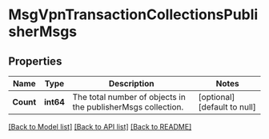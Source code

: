# MsgVpnTransactionCollectionsPublisherMsgs

## Properties
Name | Type | Description | Notes
------------ | ------------- | ------------- | -------------
**Count** | **int64** | The total number of objects in the publisherMsgs collection. | [optional] [default to null]

[[Back to Model list]](../README.md#documentation-for-models) [[Back to API list]](../README.md#documentation-for-api-endpoints) [[Back to README]](../README.md)


